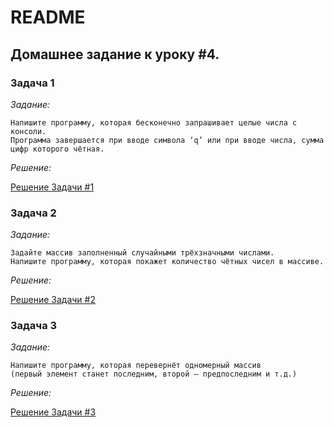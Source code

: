 # README
## Домашнее задание к уроку #4.
### Задача 1

*Задание:*
```
Напишите программу, которая бесконечно запрашивает целые числа с консоли. 
Программа завершается при вводе символа ‘q’ или при вводе числа, сумма цифр которого чётная.
```

*Решение:*

[Решение Задачи #1](/Task1/Program.cs)

### Задача 2

*Задание:*
```
Задайте массив заполненный случайными трёхзначными числами. 
Напишите программу, которая покажет количество чётных чисел в массиве.
```

*Решение:*

[Решение Задачи #2](/Task1/Program.cs)

### Задача 3

*Задание:*
```
Напишите программу, которая перевернёт одномерный массив 
(первый элемент станет последним, второй – предпоследним и т.д.)

```

*Решение:*

[Решение Задачи #3](/Task1/Program.cs)

